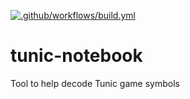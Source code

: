 [![.github/workflows/build.yml](https://github.com/GillesBouissac/tunic-notebook/actions/workflows/build.yml/badge.svg)](https://github.com/GillesBouissac/tunic-notebook/actions/workflows/build.yml)

# tunic-notebook
Tool to help decode Tunic game symbols
